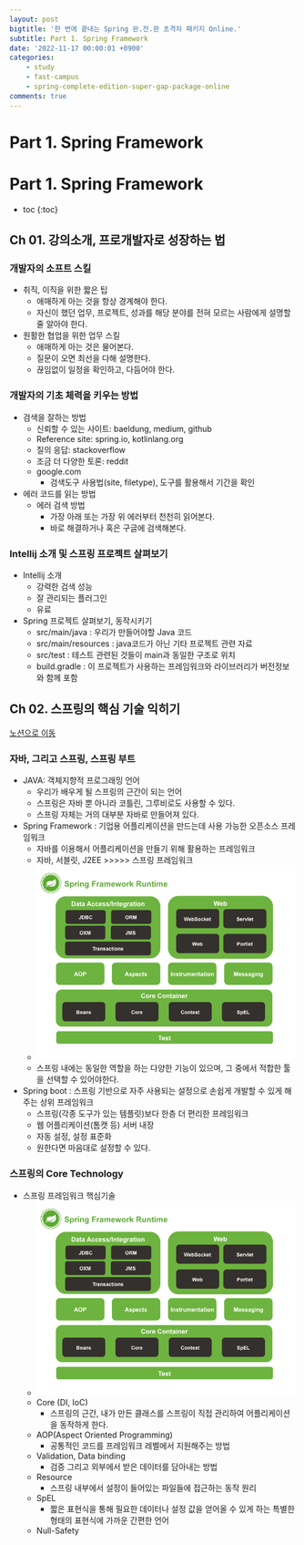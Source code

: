 ```yaml
---
layout: post
bigtitle: '한 번에 끝내는 Spring 완.전.판 초격차 패키지 Online.'
subtitle: Part 1. Spring Framework
date: '2022-11-17 00:00:01 +0900'
categories:
    - study
    - fast-campus
    - spring-complete-edition-super-gap-package-online
comments: true
---
```


# Part 1. Spring Framework

# Part 1. Spring Framework
* toc
{:toc}

## Ch 01. 강의소개, 프로개발자로 성장하는 법

### 개발자의 소프트 스킬
+ 취직, 이직을 위한 짧은 팁
  + 애매하게 아는 것을 항상 경계해야 한다.
  + 자신이 했던 업무, 프로젝트, 성과를 해당 분야를 전혀 모르는 사람에게 설명할 줄 알아야 한다.
+ 원활한 협업을 위한 업무 스킬
  + 애매하게 아는 것은 물어본다.
  + 질문이 오면 최선을 다해 설명한다.
  + 끊임없이 일정을 확인하고, 다듬어야 한다.

### 개발자의 기초 체력을 키우는 방법
+ 검색을 잘하는 방법
  + 신뢰할 수 있는 사이트: baeldung, medium, github
  + Reference site: spring.io, kotlinlang.org
  + 질의 응답: stackoverflow
  + 조금 더 다양한 토론: reddit
  + google.com
    + 검색도구 사용법(site, filetype), 도구를 활용해서 기간을 확인
+ 에러 코드를 읽는 방법
  + 에러 검색 방법
    + 가장 아래 또는 가장 위 에러부터 천천히 읽어본다.
    + 바로 해결하거나 혹은 구글에 검색해본다. 

### Intellij 소개 및 스프링 프로젝트 살펴보기
+ Intellij 소개
  + 강력한 검색 성능
  + 잘 관리되는 플러그인
  + 유료
+ Spring 프로젝트 살펴보기, 동작시키기
  + src/main/java : 우리가 만들어야할 Java 코드
  + src/main/resources : java코드가 아닌 기타 프로젝트 관련 자료
  + src/test : 테스트 관련된 것들이 main과 동일한 구조로 위치
  + build.gradle : 이 프로젝트가 사용하는 프레임워크와 라이브러리가 버전정보와 함께 포함

## Ch 02. 스프링의 핵심 기술 익히기
[노션으로 이동](https://productive-pullover-f3e.notion.site/6a09636c5dd942a6bb1d8574768e2593?v=b1bc50f032174c10a3c845c2c7ba09ec)

### 자바, 그리고 스프링, 스프링 부트
+ JAVA: 객체지향적 프로그래밍 언어 
  + 우리가 배우게 될 스프링의 근간이 되는 언어
  + 스프링은 자바 뿐 아니라 코틀린, 그루비로도 사용할 수 있다.
  + 스프링 자체는 거의 대부분 자바로 만들어져 있다.
+ Spring Framework : 기업용 어플리케이션을 만드는데 사용 가능한 오픈소스 프레임워크
  + 자바를 이용해서 어플리케이션을 만들기 위해 활용하는 프레임워크
  + 자바, 서블릿, J2EE >>>>> 스프링 프레임워크
  + ![img.png](/assets/img/spring-complete-edition-super-gap-package-online/Part1-Spring-Framework.png)
  + 스프링 내에는 동일한 역할을 하는 다양한 기능이 있으며, 그 중에서 적합한 툴을 선택할 수 있어야한다.
+ Spring boot : 스프링 기반으로 자주 사용되는 설정으로 손쉽게 개발할 수 있게 해주는 상위 프레임워크
  + 스프링(각종 도구가 있는 템플릿)보다 한층 더 편리한 프레임워크
  + 웹 어플리케이션(톰캣 등) 서버 내장
  + 자동 설정, 설정 표준화
  + 원한다면 마음대로 설정할 수 있다.

### 스프링의 Core Technology
+ 스프링 프레임워크 핵심기술
  + ![img.png](/assets/img/spring-complete-edition-super-gap-package-online/Part1-Spring-Framework.png)
  + Core (DI, IoC)
    + 스프링의 근간, 내가 만든 클래스를 스프링이 직접 관리하여 어플리케이션을 동작하게 한다.
  + AOP(Aspect Oriented Programming)
    + 공통적인 코드를 프레임워크 레벨에서 지원해주는 방법
  + Validation, Data binding
    + 검증 그리고 외부에서 받은 데이터를 담아내는 방법
  + Resource
    + 스프링 내부에서 설정이 들어있는 파일들에 접근하는 동작 원리
  + SpEL
    + 짧은 표현식을 통해 필요한 데이터나 설정 값을 얻어올 수 있게 하는 특별한 형태의 표현식에 가까운 간편한 언어
  + Null-Safety
    
